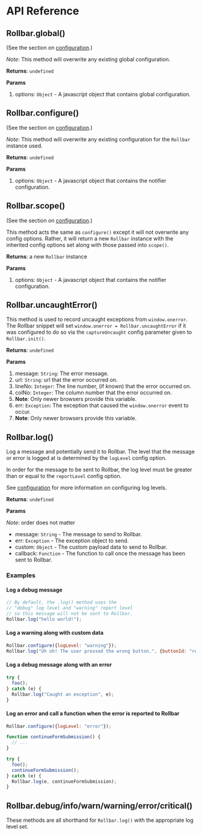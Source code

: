 # API Reference

<!-- Sub:[TOC] -->

## Rollbar.global()

(See the section on [configuration](https://rollbar.com/docs/notifier/rollbar.js/configuration).)

_Note_: This method will overwrite any existing global configuration.

__Returns__: `undefined`

__Params__

1. options: `Object` - A javascript object that contains global configuration.


## Rollbar.configure()

(See the section on [configuration](https://rollbar.com/docs/notifier/rollbar.js/configuration).)

_Note_: This method will overwrite any existing configuration for the `Rollbar` instance used.

__Returns__: `undefined`

__Params__

1. options: `Object` - A javascript object that contains the notifier configuration.


## Rollbar.scope()

(See the section on [configuration](https://rollbar.com/docs/notifier/rollbar.js/configuration).)

This method acts the same as `configure()` except it will not overwrite any config options. Rather, it will return a new `Rollbar` instance with the inherited config options set along with those passed into `scope()`.

__Returns__: a new `Rollbar` instance

__Params__

1. options: `Object` - A javascript object that contains the notifier configuration.


## Rollbar.uncaughtError()

This method is used to record uncaught exceptions from `window.onerror`. The Rollbar snippet will set `window.onerror = Rollbar.uncaughtError` if it was configured to do so via the `captureUncaught` config parameter given to `Rollbar.init()`.

__Returns__: `undefined`

__Params__

1. message: `String`: The error message.
1. url: `String`: url that the error occurred on.
1. lineNo: `Integer`: The line number, (if known) that the error occurred on.
1. colNo: `Integer`: The column number that the error occurred on.
  1. __Note__: Only newer browsers provide this variable.
1. err: `Exception`: The exception that caused the `window.onerror` event to occur.
  1. __Note__: Only newer browsers provide this variable.


## Rollbar.log()

Log a message and potentially send it to Rollbar. The level that the message or error is logged at is determined by the `logLevel` config option.

In order for the message to be sent to Rollbar, the log level must be greater than or equal to the `reportLevel` config option. 

See [configuration](https://rollbar.com/docs/notifier/rollbar.js/configuration) for more information on configuring log levels.

__Returns__: `undefined`

__Params__

_Note_: order does not matter

- message: `String` - The message to send to Rollbar.
- err: `Exception` - The exception object to send.
- custom: `Object` - The custom payload data to send to Rollbar.
- callback: `Function` - The function to call once the message has been sent to Rollbar.

### Examples

#### Log a debug message

```js
// By default, the .log() method uses the 
// "debug" log level and "warning" report level 
// so this message will not be sent to Rollbar.
Rollbar.log("hello world!");
```

#### Log a warning along with custom data

```js
Rollbar.configure({logLevel: "warning"});
Rollbar.log("Uh oh! The user pressed the wrong button.", {buttonId: "redButton"});
```

#### Log a debug message along with an error

```js
try {
  foo();
} catch (e) {
  Rollbar.log("Caught an exception", e);
}
```

#### Log an error and call a function when the error is reported to Rollbar

```js
Rollbar.configure({logLevel: "error"});

function continueFormSubmission() {
  // ...
}

try {
  foo();
  continueFormSubmission();
} catch (e) {
  Rollbar.log(e, continueFormSubmission);
}
```


## Rollbar.debug/info/warn/warning/error/critical()

These methods are all shorthand for `Rollbar.log()` with the appropriate log level set.
